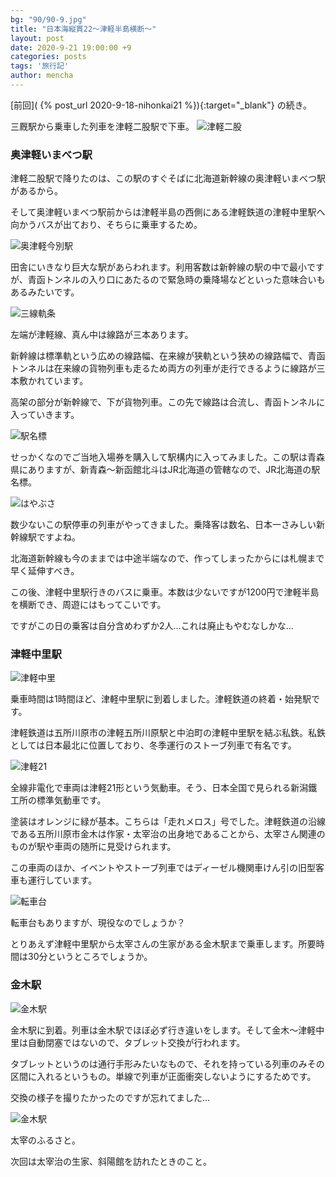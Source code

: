 ```yaml
---
bg: "90/90-9.jpg"
title: "日本海縦貫22～津軽半島横断～"
layout: post
date: 2020-9-21 19:00:00 +9
categories: posts
tags: '旅行記'
author: mencha
---
```


[前回]( {% post_url 2020-9-18-nihonkai21 %}){:target="_blank"} の続き。

三厩駅から乗車した列車を津軽二股駅で下車。
![津軽二股](https://drive.google.com/uc?export=view&id=18fpdGMt0GjpX2HP8tNo5peRf2tk3R3E4)
<!--more-->
### 奥津軽いまべつ駅

津軽二股駅で降りたのは、この駅のすぐそばに北海道新幹線の奥津軽いまべつ駅があるから。

そして奥津軽いまべつ駅前からは津軽半島の西側にある津軽鉄道の津軽中里駅へ向かうバスが出ており、そちらに乗車するため。

![奥津軽今別駅](https://drive.google.com/uc?export=view&id=1uduRfdWwIExj1b_fh8iryCnplSJAtNE1)

田舎にいきなり巨大な駅があらわれます。利用客数は新幹線の駅の中で最小ですが、青函トンネルの入り口にあたるので緊急時の乗降場などといった意味合いもあるみたいです。

![三線軌条](https://drive.google.com/uc?export=view&id=1WHx9yVp0WRdFLgwhqFEkF6jCGPvFx_Ui)

左端が津軽線、真ん中は線路が三本あります。

新幹線は標準軌という広めの線路幅、在来線が狭軌という狭めの線路幅で、青函トンネルは在来線の貨物列車も走るため両方の列車が走行できるように線路が三本敷かれています。

高架の部分が新幹線で、下が貨物列車。この先で線路は合流し、青函トンネルに入っていきます。

![駅名標](https://drive.google.com/uc?export=view&id=1VW37L9A2YWYa_h-FPJE9HMXA8qt98BJG)

せっかくなのでご当地入場券を購入して駅構内に入ってみました。この駅は青森県にありますが、新青森～新函館北斗はJR北海道の管轄なので、JR北海道の駅名標。

![はやぶさ](https://drive.google.com/uc?export=view&id=1x885GfimYw5yP9Wkh9Dm5XIzD73sp9IO)

数少ないこの駅停車の列車がやってきました。乗降客は数名、日本一さみしい新幹線駅ですよね。

北海道新幹線も今のままでは中途半端なので、作ってしまったからには札幌まで早く延伸すべき。

この後、津軽中里駅行きのバスに乗車。本数は少ないですが1200円で津軽半島を横断でき、周遊にはもってこいです。

ですがこの日の乗客は自分含めわずか2人…これは廃止もやむなしかな…

### 津軽中里駅

![津軽中里](https://drive.google.com/uc?export=view&id=1EJ7VqllGvj4eNWxpajlt4onQRxEWh0Un)

乗車時間は1時間ほど、津軽中里駅に到着しました。津軽鉄道の終着・始発駅です。

津軽鉄道は五所川原市の津軽五所川原駅と中泊町の津軽中里駅を結ぶ私鉄。私鉄としては日本最北に位置しており、冬季運行のストーブ列車で有名です。

![津軽21](https://drive.google.com/uc?export=view&id=113coLN0_abhq2elnt920c0J7e7RzTiSk)

全線非電化で車両は津軽21形という気動車。そう、日本全国で見られる新潟鐵工所の標準気動車です。

塗装はオレンジに緑が基本。こちらは「走れメロス」号でした。津軽鉄道の沿線である五所川原市金木は作家・太宰治の出身地であることから、太宰さん関連のものが駅や車両の随所に見受けられます。

この車両のほか、イベントやストーブ列車ではディーゼル機関車けん引の旧型客車も運行しています。

![転車台](https://drive.google.com/uc?export=view&id=1BKOVup5EmywSqfRVeCiXg3pNuUyB7rMW)

転車台もありますが、現役なのでしょうか？

とりあえず津軽中里駅から太宰さんの生家がある金木駅まで乗車します。所要時間は30分というところでしょうか。

### 金木駅

![金木駅](https://drive.google.com/uc?export=view&id=1o4Sw-T29MiYCOkcMpjarCf0f0Kf6pYkF)

金木駅に到着。列車は金木駅でほぼ必ず行き違いをします。そして金木～津軽中里は自動閉塞ではないので、タブレット交換が行われます。

タブレットというのは通行手形みたいなもので、それを持っている列車のみその区間に入れるというもの。単線で列車が正面衝突しないようにするためです。

交換の様子を撮りたかったのですが忘れてました…

![金木駅](https://drive.google.com/uc?export=view&id=1gkeAJ5Wo2ompx4Qe8SIEZUDKrMZflUNH)

太宰のふるさと。

次回は太宰治の生家、斜陽館を訪れたときのこと。